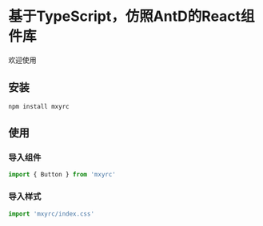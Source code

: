 # 基于TypeScript，仿照AntD的React组件库

欢迎使用

## 安装
`npm install mxyrc`

## 使用
### 导入组件
```js
import { Button } from 'mxyrc'
```
### 导入样式
```js
import 'mxyrc/index.css'
```
